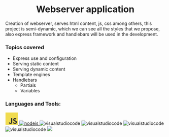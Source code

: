 <h1 align="center">Webserver application</h1>
<p>Creation of webserver, serves html content, js, css among others, this project is semi-dynamic, which we can see all the styles that we propose, also express framework and handlebars will be used in the development.</p>

### Topics covered

* Express use and configuration
* Serving static content
* Serving dynamic content
* Template engines
* Handlebars
    * Partials
    * Variables

<h3 align="left">Languages and Tools:</h3>

<a href="https://developer.mozilla.org/en-US/docs/Web/JavaScript" target="_blank" rel="noreferrer"> <img src="https://raw.githubusercontent.com/devicons/devicon/master/icons/javascript/javascript-original.svg" alt="javascript" width="40" height="40"/> </a>
<a href="https://nodejs.org" target="_blank" rel="noreferrer"> <img src="https://user-images.githubusercontent.com/64670953/199874785-c7db3cfb-760a-4156-afb2-79954f5fcf12.png" alt="nodejs" width="40" height="40"/> </a>
<img src="https://user-images.githubusercontent.com/64670953/177218510-1abd1b80-4f8f-4747-bed1-686a615a951a.svg" alt="visualstudiocode" width="40" height="40"/>
<img src="https://cdn.jsdelivr.net/gh/devicons/devicon/icons/css3/css3-original.svg" alt="visualstudiocode" width="40" height="40"/> 
<img src="https://cdn.jsdelivr.net/gh/devicons/devicon/icons/html5/html5-original.svg" alt="visualstudiocode" width="40" height="40"/> 
<img src="https://icongr.am/devicon/handlebars-original.svg?size=128&color=currentColor" alt="visualstudiocode" width="40" height="40"/> 
<img src="https://skillicons.dev/icons?i=express" />
